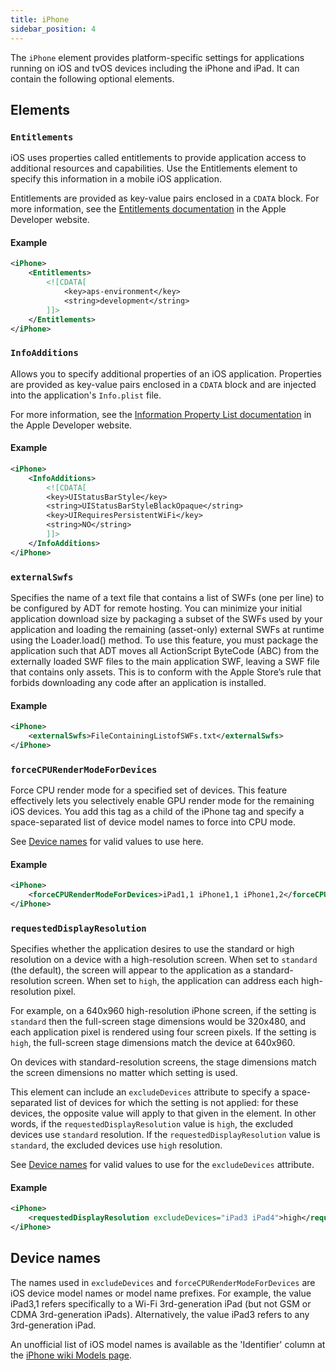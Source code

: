 ```yaml
---
title: iPhone 
sidebar_position: 4
---
```


The `iPhone` element provides platform-specific settings for applications running on iOS and tvOS devices including the iPhone and iPad. It can contain the following optional elements.

## Elements

### `Entitlements`

iOS uses properties called entitlements to provide application access to additional resources and capabilities. Use the Entitlements element to specify this information in a mobile iOS application.

Entitlements are provided as key-value pairs enclosed in a `CDATA` block. For more information, see the [Entitlements documentation](https://developer.apple.com/documentation/bundleresources/entitlements) in the Apple Developer website.

#### Example

```xml
<iPhone>
	<Entitlements>
		<![CDATA[
			<key>aps-environment</key>
			<string>development</string>
		]]>
	</Entitlements>
</iPhone>
```

### `InfoAdditions`

Allows you to specify additional properties of an iOS application. Properties are provided as key-value pairs enclosed in a `CDATA` block and are injected into the application's `Info.plist` file.

For more information, see the [Information Property List documentation](https://developer.apple.com/documentation/bundleresources/information_property_list) in the Apple Developer website.

#### Example

```xml
<iPhone>
	<InfoAdditions>
		<![CDATA[
		<key>UIStatusBarStyle</key>
		<string>UIStatusBarStyleBlackOpaque</string>
		<key>UIRequiresPersistentWiFi</key>
		<string>NO</string>
		]]>
	</InfoAdditions>
</iPhone>
```

### `externalSwfs`

Specifies the name of a text file that contains a list of SWFs (one per line) to be configured by ADT for remote hosting. You can minimize your initial application download size by packaging a subset of the SWFs used by your application and loading the remaining (asset-only) external SWFs at runtime using the Loader.load() method. To use this feature, you must package the application such that ADT moves all ActionScript ByteCode (ABC) from the externally loaded SWF files to the main application SWF, leaving a SWF file that contains only assets. This is to conform with the Apple Store’s rule that forbids downloading any code after an application is installed.

#### Example

```xml
<iPhone> 
    <externalSwfs>FileContainingListofSWFs.txt</externalSwfs> 
</iPhone>
```


### `forceCPURenderModeForDevices`

Force CPU render mode for a specified set of devices. This feature effectively lets you selectively enable GPU render mode for the remaining iOS devices.
You add this tag as a child of the iPhone tag and specify a space-separated list of device model names to force into CPU mode.

See [Device names](#device-names) for valid values to use here.

#### Example

```xml
<iPhone> 
	<forceCPURenderModeForDevices>iPad1,1 iPhone1,1 iPhone1,2</forceCPURenderModeForDevices>
</iPhone>
```




### `requestedDisplayResolution`

Specifies whether the application desires to use the standard or high resolution on a device with a high-resolution screen.
When set to `standard` (the default), the screen will appear to the application as a standard-resolution screen. When set to `high`, the application can address each high-resolution pixel.

For example, on a 640x960 high-resolution iPhone screen, if the setting is `standard` then the full-screen stage dimensions would be 320x480, and each application pixel is rendered using four screen pixels.
If the setting is `high`, the full-screen stage dimensions match the device at 640x960.

On devices with standard-resolution screens, the stage dimensions match the screen dimensions no matter which setting is used.

This element can include an `excludeDevices` attribute to specify a space-separated list of devices for which the setting is not applied: for these devices, the opposite value will apply to that given in the element.
In other words, if the `requestedDisplayResolution` value is `high`, the excluded devices use `standard` resolution. If the `requestedDisplayResolution` value is `standard`, the excluded devices use `high` resolution.

See [Device names](#device-names) for valid values to use for the `excludeDevices` attribute.

#### Example

```xml
<iPhone> 
	<requestedDisplayResolution excludeDevices="iPad3 iPad4">high</requestedDisplayResolution>
</iPhone> 
```


## Device names

The names used in `excludeDevices` and `forceCPURenderModeForDevices` are iOS device model names or model name prefixes.
For example, the value iPad3,1 refers specifically to a Wi-Fi 3rd-generation iPad (but not GSM or CDMA 3rd-generation iPads).
Alternatively, the value iPad3 refers to any 3rd-generation iPad.

An unofficial list of iOS model names is available as the 'Identifier' column at the [iPhone wiki Models page](https://www.theiphonewiki.com/wiki/Models).
